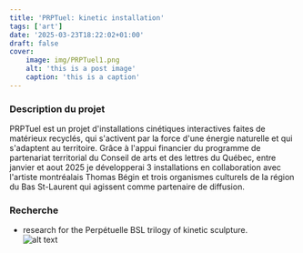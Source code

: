 ```yaml
---
title: 'PRPTuel: kinetic installation'
tags: ['art']
date: '2025-03-23T18:22:02+01:00'
draft: false
cover:
    image: img/PRPTuel1.png
    alt: 'this is a post image'
    caption: 'this is a caption'
---
```

### Description du projet

PRPTuel est un projet d'installations cinétiques interactives faites de matérieux recyclés, qui s'activent par la force d'une énergie naturelle et qui s'adaptent au territoire. 
Grâce à l'appui financier du programme de partenariat territorial du Conseil de arts et des lettres du Québec, entre janvier et aout 2025 je développerai 3 installations en collaboration avec l'artiste montréalais Thomas Bégin et trois organismes culturels de la région du Bas St-Laurent qui agissent comme partenaire de diffusion.  

### Recherche 
- research for the Perpétuelle BSL trilogy of kinetic sculpture.   
    ![alt text](/img/PRPTuel2.jpeg)